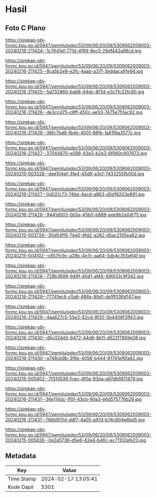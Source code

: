 # Hasil

## Foto C Plano

https://sirekap-obj-formc.kpu.go.id/5947/pemilu/pdpr/53/09/06/20/09/5309062009003-20240216-211424--1c7641ef-771d-4f69-8ec5-29df442a98cd.jpg

https://sirekap-obj-formc.kpu.go.id/5947/pemilu/pdpr/53/09/06/20/09/5309062009003-20240216-211425--8ca5b2e9-e2fc-4aab-a37f-3eddaca91e94.jpg

https://sirekap-obj-formc.kpu.go.id/5947/pemilu/pdpr/53/09/06/20/09/5309062009003-20240216-211425--5d732860-ba66-44dc-8f3d-e3c7fc22fc80.jpg

https://sirekap-obj-formc.kpu.go.id/5947/pemilu/pdpr/53/09/06/20/09/5309062009003-20240216-211426--de3ccd75-c8ff-450c-ae53-7475e751ac92.jpg

https://sirekap-obj-formc.kpu.go.id/5947/pemilu/pdpr/53/09/06/20/09/5309062009003-20240216-211426--36fc7bd9-fb4e-4001-88fb-1a61f6a3577c.jpg

https://sirekap-obj-formc.kpu.go.id/5947/pemilu/pdpr/53/09/06/20/09/5309062009003-20240216-211427--37044870-e088-43e3-b2e3-6f060c907673.jpg

https://sirekap-obj-formc.kpu.go.id/5947/pemilu/pdpr/53/09/06/20/09/5309062009003-20240215-003328--dee104ef-3fe4-45d9-a3cf-7433255fb00d.jpg

https://sirekap-obj-formc.kpu.go.id/5947/pemilu/pdpr/53/09/06/20/09/5309062009003-20240216-211427--0d021c73-74be-4acd-a963-d5d16203e891.jpg

https://sirekap-obj-formc.kpu.go.id/5947/pemilu/pdpr/53/09/06/20/09/5309062009003-20240216-211428--9441d003-0b5e-45b0-b889-eee8b2a0df75.jpg

https://sirekap-obj-formc.kpu.go.id/5947/pemilu/pdpr/53/09/06/20/09/5309062009003-20240215-003726--30d54ff6-74e0-4fd2-a282-d5ac2105ea62.jpg

https://sirekap-obj-formc.kpu.go.id/5947/pemilu/pdpr/53/09/06/20/09/5309062009003-20240215-004102--c857fc9c-a28b-4e7c-aa64-3db4c355e64f.jpg

https://sirekap-obj-formc.kpu.go.id/5947/pemilu/pdpr/53/09/06/20/09/5309062009003-20240216-211428--728b3699-949f-4041-af45-49f433c9f342.jpg

https://sirekap-obj-formc.kpu.go.id/5947/pemilu/pdpr/53/09/06/20/09/5309062009003-20240216-211429--77741ec9-c5a6-488a-89d1-de1ff036d147.jpg

https://sirekap-obj-formc.kpu.go.id/5947/pemilu/pdpr/53/09/06/20/09/5309062009003-20240216-211429--4aa627c5-55e3-42cd-9f20-5b4406f3ff43.jpg

https://sirekap-obj-formc.kpu.go.id/5947/pemilu/pdpr/53/09/06/20/09/5309062009003-20240216-211430--d5c024d3-6472-44d8-8b11-d522f7869e08.jpg

https://sirekap-obj-formc.kpu.go.id/5947/pemilu/pdpr/53/09/06/20/09/5309062009003-20240216-211430--a748cb9b-3f6e-4058-b444-81741ef6fa62.jpg

https://sirekap-obj-formc.kpu.go.id/5947/pemilu/pdpr/53/09/06/20/09/5309062009003-20240215-005402--7f310539-fcec-4f0a-93ea-a97db6611479.jpg

https://sirekap-obj-formc.kpu.go.id/5947/pemilu/pdpr/53/09/06/20/09/5309062009003-20240216-211431--36e114dc-1f0f-43cb-90a3-e6d575776b29.jpg

https://sirekap-obj-formc.kpu.go.id/5947/pemilu/pdpr/53/09/06/20/09/5309062009003-20240216-211431--766b970d-ddf7-4a05-a97d-b74c804e6bd5.jpg

https://sirekap-obj-formc.kpu.go.id/5947/pemilu/pdpr/53/09/06/20/09/5309062009003-20240215-005926--0e2a5739-d5e6-42e4-b46c-ac71102afe23.jpg


## Metadata

| Key        | Value               |
| ---------- | ------------------- |
| Time Stamp | 2024-02-17 13:05:41 |
| Kode Dapil | 5301                |



